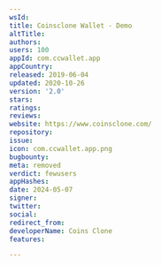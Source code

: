 ```yaml
---
wsId: 
title: Coinsclone Wallet - Demo
altTitle: 
authors: 
users: 100
appId: com.ccwallet.app
appCountry: 
released: 2019-06-04
updated: 2020-10-26
version: '2.0'
stars: 
ratings: 
reviews: 
website: https://www.coinsclone.com/
repository: 
issue: 
icon: com.ccwallet.app.png
bugbounty: 
meta: removed
verdict: fewusers
appHashes: 
date: 2024-05-07
signer: 
twitter: 
social: 
redirect_from: 
developerName: Coins Clone
features: 

---
```


